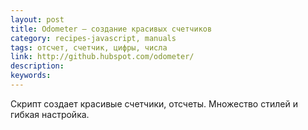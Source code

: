 ```yaml
---
layout: post
title: Odometer — создание красивых счетчиков
category: recipes-javascript, manuals
tags: отсчет, счетчик, цифры, числа
link: http://github.hubspot.com/odometer/
description:
keywords:
---
```


<p>Скрипт создает красивые счетчики, отсчеты. Множество стилей и гибкая настройка.</p>
